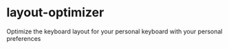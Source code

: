 # layout-optimizer
Optimize the keyboard layout for your personal keyboard with your personal preferences
